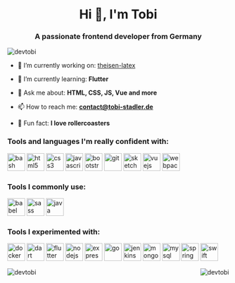 <h1 align="center">Hi 👋, I'm Tobi</h1>
<h3 align="center">A passionate frontend developer from Germany</h3>

<p align="left"> <img src="https://komarev.com/ghpvc/?username=devtobi" alt="devtobi" /> </p>

- 🔭 I’m currently working on: [theisen-latex](https://github.com/devtobi/theisen-latex)

- 📖 I’m currently learning: **Flutter**

- 💬 Ask me about: **HTML, CSS, JS, Vue and more**

- 📫 How to reach me: **contact@tobi-stadler.de**

- 🎢 Fun fact: **I love rollercoasters**

<h3>Tools and languages I'm really confident with:</h3>

<p align="left">
  <img src="https://www.vectorlogo.zone/logos/gnu_bash/gnu_bash-icon.svg" alt="bash" width="40" height="40"/>
  <img src="https://devicons.github.io/devicon/devicon.git/icons/html5/html5-original-wordmark.svg" alt="html5" width="40" height="40"/>
  <img src="https://devicons.github.io/devicon/devicon.git/icons/css3/css3-original-wordmark.svg" alt="css3" width="40" height="40"/>
  <img src="https://devicons.github.io/devicon/devicon.git/icons/javascript/javascript-original.svg" alt="javascript" width="40" height="40"/>
  <img src="https://devicons.github.io/devicon/devicon.git/icons/bootstrap/bootstrap-plain.svg" alt="bootstrap" width="40" height="40"/>
  <img src="https://www.vectorlogo.zone/logos/git-scm/git-scm-icon.svg" alt="git" width="40" height="40"/>
  <img src="https://www.vectorlogo.zone/logos/sketchapp/sketchapp-icon.svg" alt="sketch" width="40" height="40"/>
  <img src="https://devicons.github.io/devicon/devicon.git/icons/vuejs/vuejs-original-wordmark.svg" alt="vuejs" width="40" height="40"/>
  <img src="https://devicons.github.io/devicon/devicon.git/icons/webpack/webpack-original.svg" alt="webpack" width="40" height="40"/>
</p>

<h3>Tools I commonly use:</h3>

<p align="left">
  <img src="https://www.vectorlogo.zone/logos/babeljs/babeljs-icon.svg" alt="babel" width="40" height="40"/>
  <img src="https://devicons.github.io/devicon/devicon.git/icons/sass/sass-original.svg" alt="sass" width="40" height="40"/>
  <img src="https://devicons.github.io/devicon/devicon.git/icons/java/java-original-wordmark.svg" alt="java" width="40" height="40"/>
</p>

<h3>Tools I experimented with:</h3>

<p align="left">
  <img src="https://devicons.github.io/devicon/devicon.git/icons/docker/docker-original-wordmark.svg" alt="docker" width="40" height="40"/>
  <img src="https://www.vectorlogo.zone/logos/dartlang/dartlang-icon.svg" alt="dart" width="40" height="40"/>
  <img src="https://www.vectorlogo.zone/logos/flutterio/flutterio-icon.svg" alt="flutter" width="40" height="40"/>
  <img src="https://devicons.github.io/devicon/devicon.git/icons/nodejs/nodejs-original-wordmark.svg" alt="nodejs" width="40" height="40"/>
  <img src="https://devicons.github.io/devicon/devicon.git/icons/express/express-original-wordmark.svg" alt="express" width="40" height="40"/>
  <img src="https://devicons.github.io/devicon/devicon.git/icons/go/go-original.svg" alt="go" width="40" height="40"/>
  <img src="https://www.vectorlogo.zone/logos/jenkins/jenkins-icon.svg" alt="jenkins" width="40" height="40"/>
  <img src="https://devicons.github.io/devicon/devicon.git/icons/mongodb/mongodb-original-wordmark.svg" alt="mongodb" width="40" height="40"/>
  <img src="https://devicons.github.io/devicon/devicon.git/icons/mysql/mysql-original-wordmark.svg" alt="mysql" width="40" height="40"/>
  <img src="https://www.vectorlogo.zone/logos/springio/springio-icon.svg" alt="spring" width="40" height="40"/>
  <img src="https://devicons.github.io/devicon/devicon.git/icons/swift/swift-original-wordmark.svg" alt="swift" width="40" height="40"/>
</p>

<img align="left" src="https://github-readme-stats.vercel.app/api/top-langs/?username=devtobi&layout=compact&hide=html" alt="devtobi" />
<img align="right" src="https://github-readme-stats.vercel.app/api?username=devtobi&show_icons=true" alt="devtobi" />





